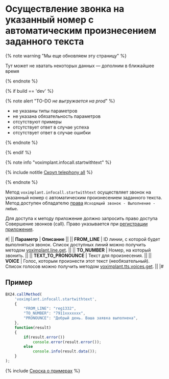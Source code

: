 # Осуществление звонка на указанный номер с автоматическим произнесением заданного текста

{% note warning "Мы еще обновляем эту страницу" %}

Тут может не хватать некоторых данных — дополним в ближайшее время

{% endnote %}

{% if build == 'dev' %}

{% note alert "TO-DO _не выгружается на prod_" %}

- не указаны типы параметров
- не указана обязательность параметров
- отсутствуют примеры
- отсутствует ответ в случае успеха
- отсутствует ответ в случае ошибки

{% endnote %}

{% endif %}

{% note info "voximplant.infocall.startwithtext" %}

{% include notitle [Скоуп telephony all](../_includes/scope-telephony-all.md) %}

{% endnote %}

Метод `voximplant.infocall.startwithtext` осуществляет звонок на указанный номер с автоматическим произнесением заданного текста. Метод доступен обладателю [права](https://helpdesk.bitrix24.ru/open/18177766/) `Исходящий звонок - Выполнение - любые`.

Для доступа к методу приложение должно запросить право доступа Совершение звонков (call). Право указывается при [регистрации приложения](https://dev.1c-bitrix.ru/learning/course/index.php?COURSE_ID=99&CHAPTER_ID=05380).

#|
|| **Параметр** | **Описание** ||
|| **FROM_LINE** | ID линии, с которой будет выполняться звонок. Список доступных линий можно получить методом [voximplant.line.get](lines/voximplant-line-get.md). ||
|| **TO_NUMBER** | Номер, на который звонить. ||
|| **TEXT_TO_PRONOUNCE** | Текст для произнесения. ||
|| **VOICE** | Голос, которым произнести этот текст (необязательный). Список голосов можно получить методом [voximplant.tts.voices.get](voximplant-tts-voices-get.md). ||
|#

## Пример

```js
BX24.callMethod(
    'voximplant.infocall.startwithtext',
    {
        "FROM_LINE": "reg1332",
        "TO_NUMBER": "7911xxxxxxx",
        "PRONOUNCE": "Добрый день. Ваша заявка выполнена",
    },
    function(result)
    {
        if(result.error())
            console.error(result.error());
        else
            console.info(result.data());
    }
);
```

{% include [Сноска о примерах](../../../_includes/examples.md) %}